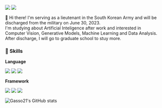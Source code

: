 <a href="https://mail.google.com/mail/?view=cm&amp;fs=1&amp;to=jhjung1227@gmail.com" target="_blank"><img src="https://img.shields.io/badge/jhjung1227@gmail.com-EA4335?style=flat-square&logo=Gmail&logoColor=white"/></a>
<a href="https://instagram.com/_jaex2_?igshid=YmMyMTA2M2Y=" target="_blank"><img src="https://img.shields.io/badge/jaex2-E4405F?style=flat-square&logo=Instagram&logoColor=white"/></a>

👋 Hi there! I'm serving as a lieutenant in the South Korean Army and will be discharged from the military on June 30, 2023.  
I'm studying about Artificial Inteligence after work and interested in Computer Vision, Generative Models, Machine Learning and Data Analysis.  
After discharge, I will go to graduate school to stuy more.

### 💪 Skills
**Language**

<img src="https://img.shields.io/badge/C-A8B9CC?style=flat-square&logo=C&logoColor=white"/></a>
<img src="https://img.shields.io/badge/Python-3776AB?style=flat-square&logo=Python&logoColor=white"/></a>
<img src="https://img.shields.io/badge/Latex-008080?style=flat-square&logo=Latex&logoColor=white"/></a>

**Framework**

<img src="https://img.shields.io/badge/TensorFlow-FF6F00?style=flat-square&logo=TensorFlow&logoColor=white"/></a>
<img src="https://img.shields.io/badge/Keras-D00000?style=flat-square&logo=Keras&logoColor=white"/></a>
<img src="https://img.shields.io/badge/PyTorch-EE4C2C?style=flat-square&logo=PyTorch&logoColor=white"/></a>

![Gasso21's GitHub stats](https://github-readme-stats-git-masterrstaa-rickstaa.vercel.app/api?username=Gasso21&&show_icons=true&theme=dark)
